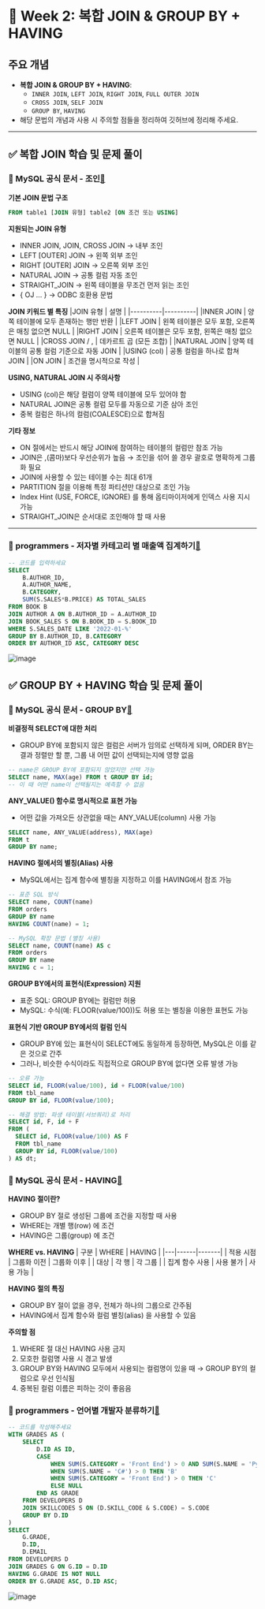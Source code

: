 # **📌 Week 2: 복합 JOIN & GROUP BY + HAVING**

## **주요 개념**

- **복합 JOIN & GROUP BY + HAVING**:
    - `INNER JOIN`, `LEFT JOIN`, `RIGHT JOIN`, `FULL OUTER JOIN`
    - `CROSS JOIN`, `SELF JOIN`
    - `GROUP BY`, `HAVING`
- 해당 문법의 개념과 사용 시 주의할 점들을 정리하여 깃허브에 정리해 주세요.

---

## **✅ 복합 JOIN 학습 및 문제 풀이**

### 📖 MySQL 공식 문서 - 조인[🔗](https://dev.mysql.com/doc/refman/8.0/en/join.html)

**기본 JOIN 문법 구조**
```sql
FROM table1 [JOIN 유형] table2 [ON 조건 또는 USING]
```

**지원되는 JOIN 유형**
- INNER JOIN, JOIN, CROSS JOIN → 내부 조인
- LEFT [OUTER] JOIN → 왼쪽 외부 조인
- RIGHT [OUTER] JOIN → 오른쪽 외부 조인
- NATURAL JOIN → 공통 컬럼 자동 조인
- STRAIGHT_JOIN → 왼쪽 테이블을 무조건 먼저 읽는 조인
- { OJ ... } → ODBC 호환용 문법

**JOIN 키워드 별 특징**
|JOIN 유형 |	설명 |
|----------|----------|
|INNER JOIN	| 양쪽 테이블에 모두 존재하는 행만 반환 |
|LEFT JOIN	| 왼쪽 테이블은 모두 포함, 오른쪽은 매칭 없으면 NULL |
|RIGHT JOIN	| 오른쪽 테이블은 모두 포함, 왼쪽은 매칭 없으면 NULL |
|CROSS JOIN / ,	| 데카르트 곱 (모든 조합) |
|NATURAL JOIN |	양쪽 테이블의 공통 컬럼 기준으로 자동 JOIN |
|USING (col)	| 공통 컬럼을 하나로 합쳐 JOIN |
|ON	JOIN | 조건을 명시적으로 작성 |

**USING, NATURAL JOIN 시 주의사항**
- USING (col)은 해당 컬럼이 양쪽 테이블에 모두 있어야 함
- NATURAL JOIN은 공통 컬럼 모두를 자동으로 기준 삼아 조인
- 중복 컬럼은 하나의 컬럼(COALESCE)으로 합쳐짐

**기타 정보**
- ON 절에서는 반드시 해당 JOIN에 참여하는 테이블의 컬럼만 참조 가능
- JOIN은 ,(콤마)보다 우선순위가 높음 → 조인을 섞어 쓸 경우 괄호로 명확하게 그룹화 필요
- JOIN에 사용할 수 있는 테이블 수는 최대 61개
- PARTITION 절을 이용해 특정 파티션만 대상으로 조인 가능
- Index Hint (USE, FORCE, IGNORE) 를 통해 옵티마이저에게 인덱스 사용 지시 가능
- STRAIGHT_JOIN은 순서대로 조인해야 할 때 사용

---
### 📝 programmers - 저자별 카테고리 별 매출액 집계하기[🔗](https://school.programmers.co.kr/learn/courses/30/lessons/144856)

```sql
-- 코드를 입력하세요
SELECT
    B.AUTHOR_ID,
    A.AUTHOR_NAME,
    B.CATEGORY,
    SUM(S.SALES*B.PRICE) AS TOTAL_SALES
FROM BOOK B
JOIN AUTHOR A ON B.AUTHOR_ID = A.AUTHOR_ID
JOIN BOOK_SALES S ON B.BOOK_ID = S.BOOK_ID
WHERE S.SALES_DATE LIKE '2022-01-%'
GROUP BY B.AUTHOR_ID, B.CATEGORY
ORDER BY AUTHOR_ID ASC, CATEGORY DESC
```
![image](../SQL/image/Week2/1.png)

## **✅ GROUP BY + HAVING 학습 및 문제 풀이**

### 📖 MySQL 공식 문서 - GROUP BY[🔗](https://dev.mysql.com/doc/refman/8.0/en/group-by-handling.html)

**비결정적 SELECT에 대한 처리**
- GROUP BY에 포함되지 않은 컬럼은 서버가 임의로 선택하게 되며, ORDER BY는 결과 정렬만 할 뿐, 그룹 내 어떤 값이 선택되는지에 영향 없음

```sql
-- name은 GROUP BY에 포함되지 않았지만 선택 가능
SELECT name, MAX(age) FROM t GROUP BY id;
-- 이 때 어떤 name이 선택될지는 예측할 수 없음
```

**ANY_VALUE() 함수로 명시적으로 표현 가능**
- 어떤 값을 가져오든 상관없을 때는 ANY_VALUE(column) 사용 가능
```sql
SELECT name, ANY_VALUE(address), MAX(age)
FROM t
GROUP BY name;
```

**HAVING 절에서의 별칭(Alias) 사용**
- MySQL에서는 집계 함수에 별칭을 지정하고 이를 HAVING에서 참조 가능

```sql
-- 표준 SQL 방식
SELECT name, COUNT(name)
FROM orders
GROUP BY name
HAVING COUNT(name) = 1;

-- MySQL 확장 문법 (별칭 사용)
SELECT name, COUNT(name) AS c
FROM orders
GROUP BY name
HAVING c = 1;
```

**GROUP BY에서의 표현식(Expression) 지원**
- 표준 SQL: GROUP BY에는 컬럼만 허용
- MySQL: 수식(예: FLOOR(value/100))도 허용 또는 별칭을 이용한 표현도 가능

**표현식 기반 GROUP BY에서의 컬럼 인식**
- GROUP BY에 있는 표현식이 SELECT에도 동일하게 등장하면, MySQL은 이를 같은 것으로 간주
- 그러나, 비슷한 수식이라도 직접적으로 GROUP BY에 없다면 오류 발생 가능
```sql
-- 오류 가능
SELECT id, FLOOR(value/100), id + FLOOR(value/100)
FROM tbl_name
GROUP BY id, FLOOR(value/100);

-- 해결 방법: 파생 테이블(서브쿼리)로 처리
SELECT id, F, id + F
FROM (
  SELECT id, FLOOR(value/100) AS F
  FROM tbl_name
  GROUP BY id, FLOOR(value/100)
) AS dt;
```

### 📖 MySQL 공식 문서 - HAVING[🔗](https://dev.mysql.com/doc/refman/8.0/en/select.html)

**HAVING 절이란?**
- GROUP BY 절로 생성된 그룹에 조건을 지정할 때 사용
- WHERE는 개별 행(row) 에 조건
- HAVING은 그룹(group) 에 조건

**WHERE vs. HAVING**
| 구분 | WHERE | HAVING |
|---|------|-------|
| 적용 시점	| 그룹화 이전 |	그룹화 이후 |
| 대상 | 각 행 | 각 그룹 |
| 집계 함수 사용 | 사용 불가 | 사용 가능 |

**HAVING 절의 특징**
- GROUP BY 절이 없을 경우, 전체가 하나의 그룹으로 간주됨
- HAVING에서 집계 함수와 컬럼 별칭(alias) 을 사용할 수 있음

**주의할 점**
1. WHERE 절 대신 HAVING 사용 금지
2. 모호한 컬럼명 사용 시 경고 발생
3. GROUP BY와 HAVING 모두에서 사용되는 컬럼명이 있을 때 → GROUP BY의 컬럼으로 우선 인식됨
4. 중복된 컬럼 이름은 피하는 것이 좋음음

### 📝 programmers - 언어별 개발자 분류하기[🔗](https://school.programmers.co.kr/learn/courses/30/lessons/276036)

```SQL
-- 코드를 작성해주세요
WITH GRADES AS (
    SELECT
        D.ID AS ID,
        CASE
            WHEN SUM(S.CATEGORY = 'Front End') > 0 AND SUM(S.NAME = 'Python') > 0 THEN 'A'
            WHEN SUM(S.NAME = 'C#') > 0 THEN 'B'
            WHEN SUM(S.CATEGORY = 'Front End') > 0 THEN 'C'
            ELSE NULL
        END AS GRADE
    FROM DEVELOPERS D
    JOIN SKILLCODES S ON (D.SKILL_CODE & S.CODE) = S.CODE
    GROUP BY D.ID
)
SELECT
    G.GRADE,
    D.ID,
    D.EMAIL
FROM DEVELOPERS D
JOIN GRADES G ON G.ID = D.ID
HAVING G.GRADE IS NOT NULL
ORDER BY G.GRADE ASC, D.ID ASC;
```

![image](../SQL/image/Week2/2.png)